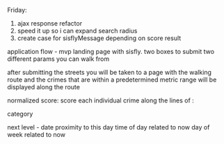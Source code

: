 
Friday:
1. ajax response refactor
2. speed it up so i can expand search radius
3. create case for sisflyMessage depending on score result

application flow - mvp
landing page with sisfly. two boxes to submit two different params you can walk from

after submitting the streets you will be taken to a page with the walking route and the crimes that are within a predetermined metric range will be displayed along the route

normalized score:
score each individual crime along the lines of :

category

next level -
date proximity to this day
time of day related to now
day of week related to now


